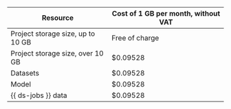 | Resource | Cost of 1 GB per month, without VAT |
--- | ---
| Project storage size, up to 10 GB | Free of charge |
| Project storage size, over 10 GB | $0.09528 |
| Datasets | $0.09528 |
| Model | $0.09528 |
| {{ ds-jobs }} data | $0.09528 |
